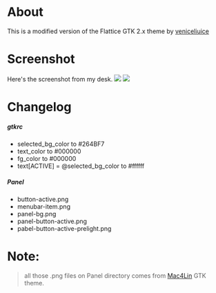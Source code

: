 # About
This is a modified version of the Flattice GTK 2.x theme by [veniceliuice](http://gnome-look.org/usermanager/search.php?username=vinceliuice)

# Screenshot
Here's the screenshot from my desk.
![](http://s24.postimg.org/yu58ccsxx/Screenshot_2.png)
![](http://s16.postimg.org/hkbatqh2d/Screenshot_4.png)

# Changelog
##### gtkrc
- selected_bg_color to #264BF7
- text_color to #000000
- fg_color to #000000
- text[ACTIVE] = @selected_bg_color to #ffffff

##### Panel
- button-active.png
- menubar-item.png
- panel-bg.png
- panel-button-active.png
- pabel-button-active-prelight.png

# Note: 
> all those .png files on Panel directory comes from [Mac4Lin](http://sourceforge.net/projects/mac4lin/) GTK theme.

